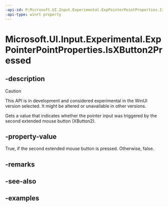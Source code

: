 ```yaml
---
-api-id: P:Microsoft.UI.Input.Experimental.ExpPointerPointProperties.IsXButton2Pressed
-api-type: winrt property
---
```


# Microsoft.UI.Input.Experimental.ExpPointerPointProperties.IsXButton2Pressed

<!--
public bool IsXButton2Pressed { get; }
-->

## -description

> [!CAUTION]
> This API is in development and considered experimental in the WinUI version selected. It might be altered or unavailable in other versions.

Gets a value that indicates whether the pointer input was triggered by the second extended mouse button (XButton2).

## -property-value

True, if the second extended mouse button is pressed. Otherwise, false.

## -remarks

## -see-also

## -examples
